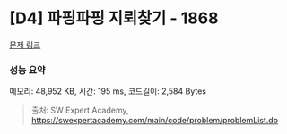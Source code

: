 # [D4] 파핑파핑 지뢰찾기 - 1868 

[문제 링크](https://swexpertacademy.com/main/code/problem/problemDetail.do?contestProbId=AV5LwsHaD1MDFAXc) 

### 성능 요약

메모리: 48,952 KB, 시간: 195 ms, 코드길이: 2,584 Bytes



> 출처: SW Expert Academy, https://swexpertacademy.com/main/code/problem/problemList.do